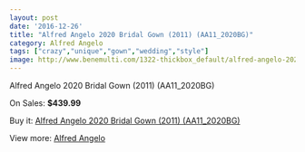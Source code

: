 ```yaml
---
layout: post
date: '2016-12-26'
title: "Alfred Angelo 2020 Bridal Gown (2011) (AA11_2020BG)"
category: Alfred Angelo
tags: ["crazy","unique","gown","wedding","style"]
image: http://www.benemulti.com/1322-thickbox_default/alfred-angelo-2020-bridal-gown-2011-aa112020bg.jpg
---
```

Alfred Angelo 2020 Bridal Gown (2011) (AA11_2020BG)

On Sales: **$439.99**
<a href="https://www.benemulti.com/en/alfred-angelo/489-alfred-angelo-2020-bridal-gown-2011-aa112020bg.html"><amp-img layout="responsive" width="600" height="600" src="//www.benemulti.com/1322-thickbox_default/alfred-angelo-2020-bridal-gown-2011-aa112020bg.jpg" alt="Alfred Angelo 2020 Bridal Gown (2011) (AA11_2020BG) 0" /></a>
<a href="https://www.benemulti.com/en/alfred-angelo/489-alfred-angelo-2020-bridal-gown-2011-aa112020bg.html"><amp-img layout="responsive" width="600" height="600" src="//www.benemulti.com/1324-thickbox_default/alfred-angelo-2020-bridal-gown-2011-aa112020bg.jpg" alt="Alfred Angelo 2020 Bridal Gown (2011) (AA11_2020BG) 1" /></a>
<a href="https://www.benemulti.com/en/alfred-angelo/489-alfred-angelo-2020-bridal-gown-2011-aa112020bg.html"><amp-img layout="responsive" width="600" height="600" src="//www.benemulti.com/1323-thickbox_default/alfred-angelo-2020-bridal-gown-2011-aa112020bg.jpg" alt="Alfred Angelo 2020 Bridal Gown (2011) (AA11_2020BG) 2" /></a>

Buy it: [Alfred Angelo 2020 Bridal Gown (2011) (AA11_2020BG)](https://www.benemulti.com/en/alfred-angelo/489-alfred-angelo-2020-bridal-gown-2011-aa112020bg.html "Alfred Angelo 2020 Bridal Gown (2011) (AA11_2020BG)")

View more: [Alfred Angelo](https://www.benemulti.com/en/4-alfred-angelo "Alfred Angelo")